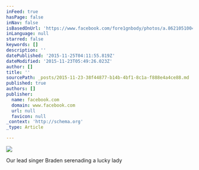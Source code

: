 ```yaml
---
inFeed: true
hasPage: false
inNav: false
isBasedOnUrl: 'https://www.facebook.com/fore1gnbody/photos/a.862105100467586.1073741826.837146156296814/986494028028692/?type=3&theater'
inLanguage: null
starred: false
keywords: []
description: ''
datePublished: '2015-11-25T04:11:55.819Z'
dateModified: '2015-11-23T05:49:26.023Z'
author: []
title: ''
sourcePath: _posts/2015-11-23-38f44877-b14b-4bf1-8c1a-f888e4a4ce88.md
published: true
authors: []
publisher:
  name: facebook.com
  domain: www.facebook.com
  url: null
  favicon: null
_context: 'http://schema.org'
_type: Article

---
```

![](https://scontent-dfw1-1.xx.fbcdn.net/hphotos-xfa1/v/t1.0-9/1782058_986494028028692_6849107937320767932_n.jpg?oh=274411a5dcc771f03054e7ca40b183b5&oe=56DDD6D3)

Our lead singer Braden serenading a lucky lady